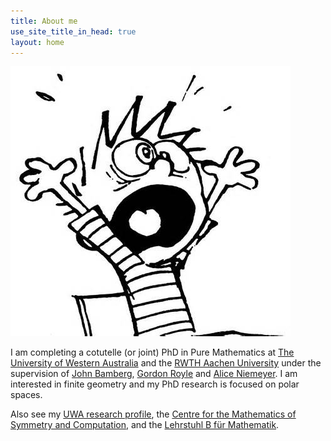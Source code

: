 ```yaml
---
title: About me
use_site_title_in_head: true
layout: home
---
```


<div class="profile-picture-container">
    <img src="/assets/profile.jpg" class="profile-picture" />
</div>

I am completing a cotutelle (or joint) PhD in Pure Mathematics at [The University of Western Australia](http://www.uwa.edu.au/) and the [RWTH Aachen University](http://www.rwth-aachen.de/) under the supervision of [John Bamberg](http://staffhome.ecm.uwa.edu.au/~00044445/), [Gordon Royle](http://www.web.uwa.edu.au/people/Gordon.Royle) and [Alice Niemeyer](https://wwwb.math.rwth-aachen.de/Mitarbeiter/niemeyer.php). I am interested in finite geometry and my PhD research is focused on polar spaces.

Also see my [UWA research profile](http://www.maths.uwa.edu.au/students/postgrad-research?profile/1/id/7411), the [Centre for the Mathematics of Symmetry and Computation](http://www.cmsc.uwa.edu.au/), and the [Lehrstuhl B f&uuml;r Mathematik](https://www.mathb.rwth-aachen.de/).

